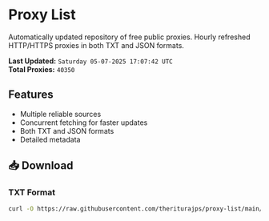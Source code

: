 # Proxy List

Automatically updated repository of free public proxies. Hourly refreshed HTTP/HTTPS proxies in both TXT and JSON formats.

**Last Updated:** `Saturday 05-07-2025 17:07:42 UTC`  
**Total Proxies:** `40350`

## Features
- Multiple reliable sources
- Concurrent fetching for faster updates
- Both TXT and JSON formats
- Detailed metadata

## 📥 Download

### TXT Format
```bash
curl -O https://raw.githubusercontent.com/theriturajps/proxy-list/main/proxies.txt